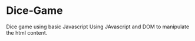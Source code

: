 # Dice-Game
Dice game using basic Javascript 
Using JAvascript and DOM to manipulate the html content.
